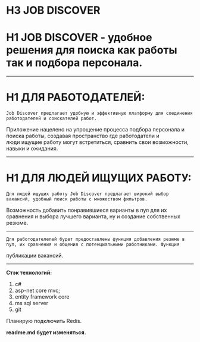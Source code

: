 # H3 JOB DISCOVER

# H1 JOB DISCOVER - удобное решения для поиска как работы так и подбора персонала.

---

# H1 ДЛЯ РАБОТОДАТЕЛЕЙ:
    Job Discover предлагает удобную и эффективную платформу для соединения работодателей и соискателей работ.  
Приложение нацелено на упрощение процесса подбора персонала и поиска работы, создавая пространство где работодатели и  
люди ищущие работу могут встретиться, сравнить свои возможности, навыки и ожидания.

----

# H1 ДЛЯ ЛЮДЕЙ ИЩУЩИХ РАБОТУ:
    Для людей ищущих работу Job Discover предлагает широкий выбор вакансий, удобный поиск работы с множеством фильтров.  
Возможность добавить понравившиеся варианты в пул для их сравнения и выбора лучшего варианта, ну и создание собственных резюме.

---

    Для работодателелей будет предоставлены функция добавления резюме в пул, их сравнения и общения с потенциальными работниками. Функция  
публикации вакансий.

---

**Стэк технологий:**

1. c#
2. asp-net core mvc;
3. entity framework core
4. ms sql server
5. git

Планирую подключить Redis.

**readme.md будет изменяться.**